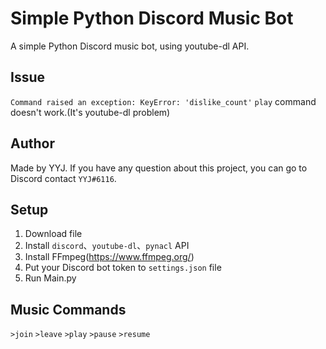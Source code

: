 # Simple Python Discord Music Bot
A simple Python Discord music bot, using youtube-dl API.

## Issue
`Command raised an exception: KeyError: 'dislike_count'` `play` command doesn't work.(It's youtube-dl problem)

## Author
Made by YYJ. If you have any question about this project, you can go to Discord contact `YYJ#6116`.

## Setup
1. Download file
2. Install `discord`、`youtube-dl`、`pynacl` API
3. Install FFmpeg(https://www.ffmpeg.org/)
4. Put your Discord bot token to `settings.json` file
5. Run Main.py

## Music Commands
`>join`
`>leave`
`>play`
`>pause`
`>resume`

